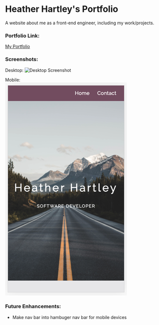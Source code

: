 # Heather Hartley's Portfolio

A website about me as a front-end engineer, including my work/projects.

### Portfolio Link:
[My Portfolio](http://heather-hartley-portfolio.s3-website-us-west-2.amazonaws.com/)

### Screenshots:
Desktop:
![Desktop Screenshot](desktop-portfolio-ss.png)

Mobile:  
![Mobile Screenshot](portfolio-mobile-ss.png)

### Future Enhancements:
* Make nav bar into hambuger nav bar for mobile devices
